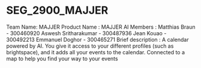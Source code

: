 # SEG_2900_MAJJER

Team Name: MAJJER
Product Name : MAJJER AI
Members :
Matthias Braun - 300460920
Aswesh Sritharakumar - 300487936
Jean Kouao - 300492213
Emmanuel Doghor - 300465271
Brief description : A calendar powered by AI. You give it access to your different profiles (such as brightspace), and it adds all your events to the calendar. Connected to a map to help you find your way to your events
